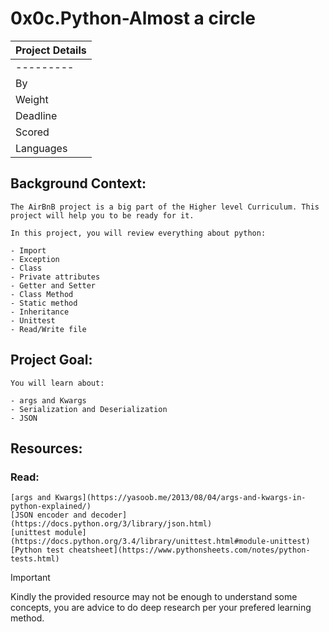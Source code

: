 # 0x0c.Python-Almost a circle

| Project Details                                            | 
| ---------------------------------------------------------- |
| --------- || --------------------------------------------- |
| By        || Joseph Marko                                  |
| Weight    ||                                               |
| Deadline  || 1st Deadline                                  |
| Scored    ||                                               |
| Languages || Python, Object-Oriented-Programming [OOP]     |

## Background Context:
    The AirBnB project is a big part of the Higher level Curriculum. This project will help you to be ready for it.
    
    In this project, you will review everything about python:

    - Import
    - Exception
    - Class
    - Private attributes
    - Getter and Setter
    - Class Method
    - Static method
    - Inheritance
    - Unittest
    - Read/Write file

## Project Goal:
    You will learn about:

    - args and Kwargs
    - Serialization and Deserialization
    - JSON

## Resources:

### Read:

    [args and Kwargs](https://yasoob.me/2013/08/04/args-and-kwargs-in-python-explained/)
    [JSON encoder and decoder](https://docs.python.org/3/library/json.html)
    [unittest module](https://docs.python.org/3.4/library/unittest.html#module-unittest)
    [Python test cheatsheet](https://www.pythonsheets.com/notes/python-tests.html)

> [!IMPORTANT]
> Kindly the provided resource may not be enough to understand some
> concepts, you are advice to do deep research per your prefered
> learning method.

